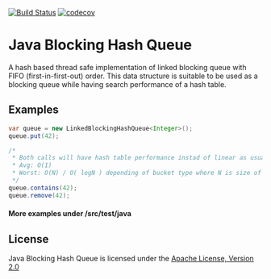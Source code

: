 [![Build Status](https://travis-ci.com/dejankos/java-hash-queue.svg?branch=master)](https://travis-ci.com/dejankos/java-hash-queue)
[![codecov](https://codecov.io/gh/dejankos/java-hash-queue/branch/master/graph/badge.svg)](https://codecov.io/gh/dejankos/java-hash-queue)

# Java Blocking Hash Queue

A hash based thread safe implementation of linked blocking queue with FIFO (first-in-first-out) order.
This data structure is suitable to be used as a blocking queue while having search performance of a hash table.

## Examples

```java
var queue = new LinkedBlockingHashQueue<Integer>();
queue.put(42);

/* 
 * Both calls will have hash table performance instad of linear as usually queues have.
 * Avg: O(1)
 * Worst: O(N) / O( logN ) depending of bucket type where N is size of bucket 
 */
queue.contains(42);
queue.remove(42);

```

#### More examples under /src/test/java

## License

Java Blocking Hash Queue is licensed under the [Apache License, Version 2.0](http://www.apache.org/licenses/LICENSE-2.0)